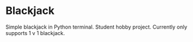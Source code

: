 # Blackjack
Simple blackjack in Python terminal. Student hobby project. Currently only supports 1 v 1 blackjack. 
